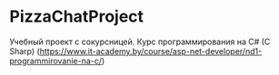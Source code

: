 # PizzaChatProject
Учебный проект с сокурсницей. Курс программирования на C# (C Sharp) 
(https://www.it-academy.by/course/asp-net-developer/nd1-programmirovanie-na-c/)
